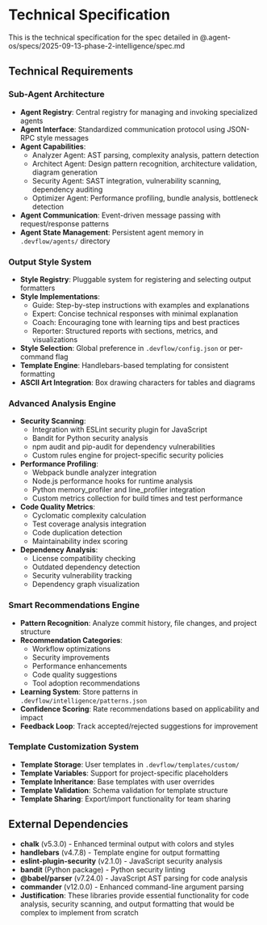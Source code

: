 # Technical Specification

This is the technical specification for the spec detailed in @.agent-os/specs/2025-09-13-phase-2-intelligence/spec.md

## Technical Requirements

### Sub-Agent Architecture
- **Agent Registry**: Central registry for managing and invoking specialized agents
- **Agent Interface**: Standardized communication protocol using JSON-RPC style messages
- **Agent Capabilities**:
  - Analyzer Agent: AST parsing, complexity analysis, pattern detection
  - Architect Agent: Design pattern recognition, architecture validation, diagram generation
  - Security Agent: SAST integration, vulnerability scanning, dependency auditing
  - Optimizer Agent: Performance profiling, bundle analysis, bottleneck detection
- **Agent Communication**: Event-driven message passing with request/response patterns
- **Agent State Management**: Persistent agent memory in `.devflow/agents/` directory

### Output Style System
- **Style Registry**: Pluggable system for registering and selecting output formatters
- **Style Implementations**:
  - Guide: Step-by-step instructions with examples and explanations
  - Expert: Concise technical responses with minimal explanation
  - Coach: Encouraging tone with learning tips and best practices
  - Reporter: Structured reports with sections, metrics, and visualizations
- **Style Selection**: Global preference in `.devflow/config.json` or per-command flag
- **Template Engine**: Handlebars-based templating for consistent formatting
- **ASCII Art Integration**: Box drawing characters for tables and diagrams

### Advanced Analysis Engine
- **Security Scanning**:
  - Integration with ESLint security plugin for JavaScript
  - Bandit for Python security analysis
  - npm audit and pip-audit for dependency vulnerabilities
  - Custom rules engine for project-specific security policies
- **Performance Profiling**:
  - Webpack bundle analyzer integration
  - Node.js performance hooks for runtime analysis
  - Python memory_profiler and line_profiler integration
  - Custom metrics collection for build times and test performance
- **Code Quality Metrics**:
  - Cyclomatic complexity calculation
  - Test coverage analysis integration
  - Code duplication detection
  - Maintainability index scoring
- **Dependency Analysis**:
  - License compatibility checking
  - Outdated dependency detection
  - Security vulnerability tracking
  - Dependency graph visualization

### Smart Recommendations Engine
- **Pattern Recognition**: Analyze commit history, file changes, and project structure
- **Recommendation Categories**:
  - Workflow optimizations
  - Security improvements
  - Performance enhancements
  - Code quality suggestions
  - Tool adoption recommendations
- **Learning System**: Store patterns in `.devflow/intelligence/patterns.json`
- **Confidence Scoring**: Rate recommendations based on applicability and impact
- **Feedback Loop**: Track accepted/rejected suggestions for improvement

### Template Customization System
- **Template Storage**: User templates in `.devflow/templates/custom/`
- **Template Variables**: Support for project-specific placeholders
- **Template Inheritance**: Base templates with user overrides
- **Template Validation**: Schema validation for template structure
- **Template Sharing**: Export/import functionality for team sharing

## External Dependencies

- **chalk** (v5.3.0) - Enhanced terminal output with colors and styles
- **handlebars** (v4.7.8) - Template engine for output formatting
- **eslint-plugin-security** (v2.1.0) - JavaScript security analysis
- **bandit** (Python package) - Python security linting
- **@babel/parser** (v7.24.0) - JavaScript AST parsing for code analysis
- **commander** (v12.0.0) - Enhanced command-line argument parsing
- **Justification**: These libraries provide essential functionality for code analysis, security scanning, and output formatting that would be complex to implement from scratch